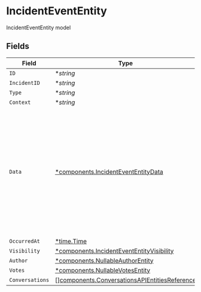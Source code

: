 # IncidentEventEntity

IncidentEventEntity model


## Fields

| Field                                                                                                                                                                                                                                                                                                                      | Type                                                                                                                                                                                                                                                                                                                       | Required                                                                                                                                                                                                                                                                                                                   | Description                                                                                                                                                                                                                                                                                                                |
| -------------------------------------------------------------------------------------------------------------------------------------------------------------------------------------------------------------------------------------------------------------------------------------------------------------------------- | -------------------------------------------------------------------------------------------------------------------------------------------------------------------------------------------------------------------------------------------------------------------------------------------------------------------------- | -------------------------------------------------------------------------------------------------------------------------------------------------------------------------------------------------------------------------------------------------------------------------------------------------------------------------- | -------------------------------------------------------------------------------------------------------------------------------------------------------------------------------------------------------------------------------------------------------------------------------------------------------------------------- |
| `ID`                                                                                                                                                                                                                                                                                                                       | **string*                                                                                                                                                                                                                                                                                                                  | :heavy_minus_sign:                                                                                                                                                                                                                                                                                                         | N/A                                                                                                                                                                                                                                                                                                                        |
| `IncidentID`                                                                                                                                                                                                                                                                                                               | **string*                                                                                                                                                                                                                                                                                                                  | :heavy_minus_sign:                                                                                                                                                                                                                                                                                                         | N/A                                                                                                                                                                                                                                                                                                                        |
| `Type`                                                                                                                                                                                                                                                                                                                     | **string*                                                                                                                                                                                                                                                                                                                  | :heavy_minus_sign:                                                                                                                                                                                                                                                                                                         | N/A                                                                                                                                                                                                                                                                                                                        |
| `Context`                                                                                                                                                                                                                                                                                                                  | **string*                                                                                                                                                                                                                                                                                                                  | :heavy_minus_sign:                                                                                                                                                                                                                                                                                                         | N/A                                                                                                                                                                                                                                                                                                                        |
| `Data`                                                                                                                                                                                                                                                                                                                     | [*components.IncidentEventEntityData](../../models/components/incidentevententitydata.md)                                                                                                                                                                                                                                  | :heavy_minus_sign:                                                                                                                                                                                                                                                                                                         | Can be one of: NoteEntity, TourStepEntity, RootCauseEntity, ChangeTypeEntity, RoleUpdateEntity, TaskUpdateEntity, AlertLinkedEntity, ChatMessageEntity, AddTaskListEntity, ImpactUpdateEntity, TicketUpdateEntity, GeneralUpdateEntity, ChangelogEntryEntity, IncidentStatusEntity, TeamAssignmentEntity, BulkUpdateEntity |
| `OccurredAt`                                                                                                                                                                                                                                                                                                               | [*time.Time](https://pkg.go.dev/time#Time)                                                                                                                                                                                                                                                                                 | :heavy_minus_sign:                                                                                                                                                                                                                                                                                                         | N/A                                                                                                                                                                                                                                                                                                                        |
| `Visibility`                                                                                                                                                                                                                                                                                                               | [*components.IncidentEventEntityVisibility](../../models/components/incidentevententityvisibility.md)                                                                                                                                                                                                                      | :heavy_minus_sign:                                                                                                                                                                                                                                                                                                         | N/A                                                                                                                                                                                                                                                                                                                        |
| `Author`                                                                                                                                                                                                                                                                                                                   | [*components.NullableAuthorEntity](../../models/components/nullableauthorentity.md)                                                                                                                                                                                                                                        | :heavy_minus_sign:                                                                                                                                                                                                                                                                                                         | N/A                                                                                                                                                                                                                                                                                                                        |
| `Votes`                                                                                                                                                                                                                                                                                                                    | [*components.NullableVotesEntity](../../models/components/nullablevotesentity.md)                                                                                                                                                                                                                                          | :heavy_minus_sign:                                                                                                                                                                                                                                                                                                         | N/A                                                                                                                                                                                                                                                                                                                        |
| `Conversations`                                                                                                                                                                                                                                                                                                            | [][components.ConversationsAPIEntitiesReference](../../models/components/conversationsapientitiesreference.md)                                                                                                                                                                                                             | :heavy_minus_sign:                                                                                                                                                                                                                                                                                                         | N/A                                                                                                                                                                                                                                                                                                                        |